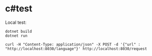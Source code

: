 # c#test

Local test: 

	dotnet build
	dotnet run
	
	curl -H "Content-Type: application/json" -X POST -d '{"url" : "http://localhost:8030/language"}' http://localhost:8030/request

